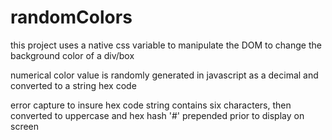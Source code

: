 # randomColors
this project uses a native css variable to manipulate the DOM to change the background color of a div/box

numerical color value is randomly generated in javascript as a decimal and converted to a string hex code

error capture to insure hex code string contains six characters, then converted to uppercase and hex hash '#'
prepended prior to display on screen
